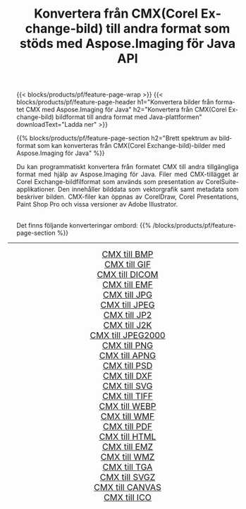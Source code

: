 ﻿---
title: Konvertera från CMX(Corel Exchange-bild) till andra format som stöds med Aspose.Imaging för Java API 
weight: 3920
url: /sv/java/conversion/from/cmx 
lang: sv
langdirlevel: 2
locales: zh-hans,ja,it,ru,de,es,fr,nl,id,lt,pl,pt,vi,tr,ko,zh-hant,ar,hi,th,sv,cs,uk,he
description: Aspose.Imaging kan enkelt konvertera från CMX(Corel Exchange-bild) till andra format med hjälp av Java-plattformen
---

{{< blocks/products/pf/feature-page-wrap >}}
{{< blocks/products/pf/feature-page-header h1="Konvertera bilder från formatet CMX med Aspose.Imaging för Java" h2="Konvertera från CMX(Corel Exchange-bild) bildformat till andra format med Java-plattformen" downloadText="Ladda ner" >}}


{{% blocks/products/pf/feature-page-section  h2="Brett spektrum av bildformat som kan konverteras från CMX(Corel Exchange-bild)-bilder med Aspose.Imaging för Java" %}}
<p align=justify>Du kan programmatiskt konvertera från formatet CMX till andra tillgängliga format med hjälp av
Aspose.Imaging för Java. Filer med CMX-tillägget är Corel Exchange-bildfilformat som används som presentation av CorelSuite-applikationer. Den innehåller bilddata som vektorgrafik samt metadata som beskriver bilden. CMX-filer kan öppnas av CorelDraw, Corel Presentations, Paint Shop Pro och vissa versioner av Adobe Illustrator.</p>
<br/>
Det finns följande konverteringar ombord:
{{% /blocks/products/pf/feature-page-section %}}
<div class="container-fluid productfamilypage bg-gray">
    <div class="convertypes bg-gray agp-content section">
        <div class="container">
		<hr style="margin-left:-20px;"/>
		<div class="row other-converters" style="gap: 10px;font-size: 19px;text-align:center;">
		    <div class='col-md-2 other-converter remove-lp remove-rp'><a href="/imaging/sv/java/conversion/cmx-to-bmp" style="padding:15px;">CMX till BMP</a></div><div class='col-md-2 other-converter remove-lp remove-rp'><a href="/imaging/sv/java/conversion/cmx-to-gif" style="padding:15px;">CMX till GIF</a></div><div class='col-md-2 other-converter remove-lp remove-rp'><a href="/imaging/sv/java/conversion/cmx-to-dicom" style="padding:15px;">CMX till DICOM</a></div><div class='col-md-2 other-converter remove-lp remove-rp'><a href="/imaging/sv/java/conversion/cmx-to-emf" style="padding:15px;">CMX till EMF</a></div><div class='col-md-2 other-converter remove-lp remove-rp'><a href="/imaging/sv/java/conversion/cmx-to-jpg" style="padding:15px;">CMX till JPG</a></div><div class='col-md-2 other-converter remove-lp remove-rp'><a href="/imaging/sv/java/conversion/cmx-to-jpeg" style="padding:15px;">CMX till JPEG</a></div><div class='col-md-2 other-converter remove-lp remove-rp'><a href="/imaging/sv/java/conversion/cmx-to-jp2" style="padding:15px;">CMX till JP2</a></div><div class='col-md-2 other-converter remove-lp remove-rp'><a href="/imaging/sv/java/conversion/cmx-to-j2k" style="padding:15px;">CMX till J2K</a></div><div class='col-md-2 other-converter remove-lp remove-rp'><a href="/imaging/sv/java/conversion/cmx-to-jpeg2000" style="padding:15px;">CMX till JPEG2000</a></div><div class='col-md-2 other-converter remove-lp remove-rp'><a href="/imaging/sv/java/conversion/cmx-to-png" style="padding:15px;">CMX till PNG</a></div><div class='col-md-2 other-converter remove-lp remove-rp'><a href="/imaging/sv/java/conversion/cmx-to-apng" style="padding:15px;">CMX till APNG</a></div><div class='col-md-2 other-converter remove-lp remove-rp'><a href="/imaging/sv/java/conversion/cmx-to-psd" style="padding:15px;">CMX till PSD</a></div><div class='col-md-2 other-converter remove-lp remove-rp'><a href="/imaging/sv/java/conversion/cmx-to-dxf" style="padding:15px;">CMX till DXF</a></div><div class='col-md-2 other-converter remove-lp remove-rp'><a href="/imaging/sv/java/conversion/cmx-to-svg" style="padding:15px;">CMX till SVG</a></div><div class='col-md-2 other-converter remove-lp remove-rp'><a href="/imaging/sv/java/conversion/cmx-to-tiff" style="padding:15px;">CMX till TIFF</a></div><div class='col-md-2 other-converter remove-lp remove-rp'><a href="/imaging/sv/java/conversion/cmx-to-webp" style="padding:15px;">CMX till WEBP</a></div><div class='col-md-2 other-converter remove-lp remove-rp'><a href="/imaging/sv/java/conversion/cmx-to-wmf" style="padding:15px;">CMX till WMF</a></div><div class='col-md-2 other-converter remove-lp remove-rp'><a href="/imaging/sv/java/conversion/cmx-to-pdf" style="padding:15px;">CMX till PDF</a></div><div class='col-md-2 other-converter remove-lp remove-rp'><a href="/imaging/sv/java/conversion/cmx-to-html" style="padding:15px;">CMX till HTML</a></div><div class='col-md-2 other-converter remove-lp remove-rp'><a href="/imaging/sv/java/conversion/cmx-to-emz" style="padding:15px;">CMX till EMZ</a></div><div class='col-md-2 other-converter remove-lp remove-rp'><a href="/imaging/sv/java/conversion/cmx-to-wmz" style="padding:15px;">CMX till WMZ</a></div><div class='col-md-2 other-converter remove-lp remove-rp'><a href="/imaging/sv/java/conversion/cmx-to-tga" style="padding:15px;">CMX till TGA</a></div><div class='col-md-2 other-converter remove-lp remove-rp'><a href="/imaging/sv/java/conversion/cmx-to-svgz" style="padding:15px;">CMX till SVGZ</a></div><div class='col-md-2 other-converter remove-lp remove-rp'><a href="/imaging/sv/java/conversion/cmx-to-canvas" style="padding:15px;">CMX till CANVAS</a></div><div class='col-md-2 other-converter remove-lp remove-rp'><a href="/imaging/sv/java/conversion/cmx-to-ico" style="padding:15px;">CMX till ICO</a></div>
                </div>
        </div>
    </div>
</div>
<br/>

